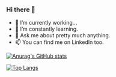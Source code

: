 ### Hi there 👋

- 🔭 I’m currently working...
- 🌱 I’m constantly learning.
- 💬 Ask me about pretty much anything.
- 📫 You can find me on LinkedIn too.

[![Anurag's GitHub stats](https://github-readme-stats.vercel.app/api?username=vpolimenov&count_private=true&show_icons=true&theme=vue-dark&hide=stars)](https://github.com/anuraghazra/github-readme-stats)

[![Top Langs](https://github-readme-stats.vercel.app/api/top-langs/?username=vpolimenov)](https://github.com/anuraghazra/github-readme-stats)
